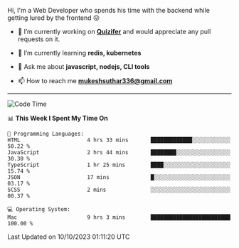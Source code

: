 Hi, I'm a Web Developer who spends his time with the backend while getting lured by the frontend 😜

- 🔭 I’m currently working on **[Quizifer](https://github.com/SutharMukesh/Quizifer/)** and would appreciate any pull requests on it.

- 🌱 I’m currently learning **redis, kubernetes**

- 💬 Ask me about **javascript, nodejs, CLI tools**

- 📫 How to reach me **mukeshsuthar336@gmail.com**

---
<!--START_SECTION:waka-->
![Code Time](http://img.shields.io/badge/Code%20Time-2%2C544%20hrs%2058%20mins-blue)

📊 **This Week I Spent My Time On** 

```text
💬 Programming Languages: 
HTML                     4 hrs 33 mins       █████████████░░░░░░░░░░░░   50.22 % 
JavaScript               2 hrs 44 mins       ████████░░░░░░░░░░░░░░░░░   30.30 % 
TypeScript               1 hr 25 mins        ████░░░░░░░░░░░░░░░░░░░░░   15.74 % 
JSON                     17 mins             █░░░░░░░░░░░░░░░░░░░░░░░░   03.17 % 
SCSS                     2 mins              ░░░░░░░░░░░░░░░░░░░░░░░░░   00.37 % 

💻 Operating System: 
Mac                      9 hrs 3 mins        █████████████████████████   100.00 % 
```


 Last Updated on 10/10/2023 01:11:20 UTC
<!--END_SECTION:waka-->
